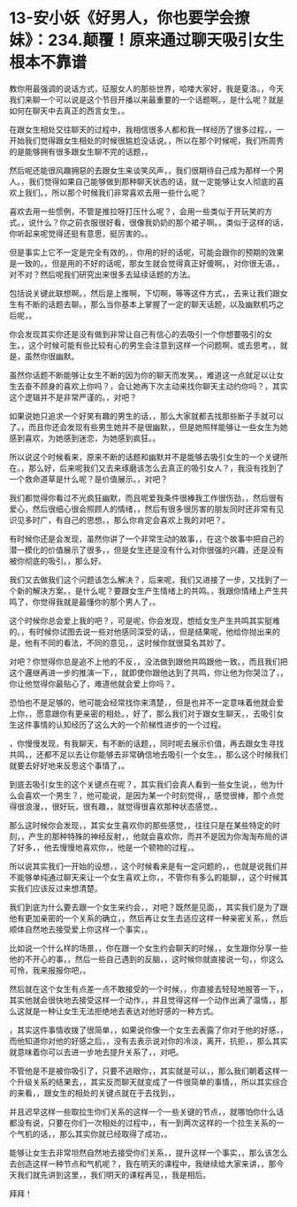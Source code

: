 # 13-安小妖《好男人，你也要学会撩妹》：234.颠覆！原来通过聊天吸引女生根本不靠谱

教你用最强调的说话方式，征服女人的那些世界，哈喽大家好，我是夏洛。，今天我们来聊一个可以说是这个节目开播以来最重要的一个话题啊。，是什么呢？就是如何在聊天中去真正的西言女生。。

在跟女生相处交往聊天的过程中，我相信很多人都和我一样经历了很多过程。，一开始我们觉得跟女生相处的时候很尴尬没话说。，所以在那个时候呢，我们所周秀的是能够拥有很多跟女生聊不完的话题，。

然后呢还能很风趣拥惡的去跟女生来谈笑风声，，我们很期待自己成为那样一个男人。，我们觉得如果自己能够做到那种聊天状态的话，就一定能够让女人彻底的喜欢上我们。，所以那个时候我们非常喜欢去用一些什么呢？

喜欢去用一些惯例，不管是推拉呀打压什么呢？，会用一些类似于开玩笑的方式。，说什么？你之前衣服很好看，很像我奶奶的那个裙子啊。，类似于这样的话，你听起来呢觉得还挺有意思，挺厉害的。。

但是事实上它不一定是完全有效的。，你用的好的话呢，可能会跟你的预期的效果是一致的。，但是用的不好的话呢，那女生就会觉得真正好傻啊。，对你很无语。，对不对？然后呢我们研究出来很多去延续话题的方法。

包括说关键此联想啊。，然后是上推啊，下切啊，等等这件方式，，去来让我们跟女生有不断的话题去聊。，那么当你基本上掌握了一定的聊天话题，以及幽默机巧之后呢，。

你会发现其实你还是没有做到非常让自己有信心的去吸引一个你想要吸引的女生。，这个时候可能有些比较有心的男生会注意到这样一个问题啊，或去思考。，就是，虽然你很幽默。

虽然你话题不断能够让女生不断的因为你的聊天而发笑。，难道这一点就足以让女生去奋不顾身的喜欢上你吗？，会让她再下次主动来找你聊天主动约你吗？，其实这个逻辑并不是非常严谨的。，对吧？

如果说她只追求一个好笑有趣的男生的话，，那么大家就都去找那些断子手就可以了。，而且你还会发现有些男生她并不是很幽默，，但是她照样能够让一些女生为她感到喜欢，为她感到迷恋，为她感到疯狂。。

所以说这个时候看来，原来不断的话题和幽默并不是能够去吸引女生的一个关键所在。，那么好，后来呢我们又去来琢磨该怎么去真正的吸引女人？，我没有找到了一个救命道草是什么呢？是价值展示。，对吧？

我们都觉得你看过不光疯狂幽默，而且呢爱我条件很棒我工作很伤劲，，然后很有爱心，然后很细心很会照顾人的情绪，，然后有很多很厉害的朋友同时还非常有见识见多时广，有自己的思想。，那么你肯定会喜欢上我的对吧？。

有时候你还是会发现，虽然你讲了一个非常生动的故事，，在这个故事中把自己的潜一模化的价值展示了很多，，但是女生还是没有什么对你很强的兴趣，还是没有被你彻底的吸引。，那么好。

我们又去做我们这个问题该怎么解决？，后来呢，我们又进接了一步，又找到了一个新的解决方案。，是什么呢？要跟女生产生情绪上的共鸣。，我跟你情绪上产生共鸣了，你觉得我就是最懂你的那个男人了，。

这个时候你总会爱上我的吧？，可是呢，你会发现，想给女生产生共鸣其实挺难的。，有时候你试图去说一些对他感同深受的话，，但是结果呢，他给你抛出来的是，他有不同的看法，不同的意见。，这时候你就很莫名其妙了。

对吧？你觉得你总是追不上他的不反，，没法做到跟他共鸣跟他一致。，而且我们把这个邏继再进一步的推演一下，，就即使你跟他达到了共鸣，你让他为你哭泣了，，你让他觉得你最贴心了，难道他就会爱上你吗？。

恐怕也不是足够的，他可能会经常找你来清楚，，但是也并不一定意味着他就会爱上你，，愿意跟你有更亲密的相处。，好了，那么我们对于跟女生聊天，，去吸引女生这件事情的认知经历了这么大的一个阶梯性进步的一个过程。

，你慢慢发现，有我聊天，有不断的话题，，同时呢去展示价值，再去跟女生寻找共鸣，，还都不足以去让你能够去非常确信地去吸引一个女生。，那么这个时候我们就要去好好地来反思这个事情了，。

到底去吸引女生的这个关键点在呢？，其实我们会真人看到一些女生说，，他为什么会喜欢一个男生？，他可能说，是因为某一个时刻觉得，，感觉很棒，那个点觉得很浪漫，，很好玩，很有趣，，就觉得很喜欢那种状态感觉。。

那么这时候你会发现，，其实女生喜欢你的那些感觉，，往往只是在某些特定的时刻，，产生的那种特殊的神经反射，，他就会喜欢你，而并不是因为你淘淘布局的讲了好多，，他去慢慢地喜欢你，，他是一个顿物的过程，。

所以说其实我们一开始的设想，，这个时候看来是有一定问题的，，也就是说我们并不能够单纯通过聊天来让一个女生喜欢上你，，不管你有多么的能聊，，这个时候其实我们应该反过来想清楚。

我们到底为什么要去跟一个女生来约会，，对吧？既然是见面，，其实我们是为了跟他有更加亲密的一个关系的确立，，然后再让女生去适应这样一种亲密关系，，然后顺体自然地去接受爱上你这样一个事实，。

比如说一个什么样的场景，，你在跟一个女生约会聊天的时候，，女生跟你分享一些他的不开心的事，，然后一些自己遇到的反脑，，这时候你就直接说一句，，你这么可怜，我来报报你吧，。

然后就在这个女生有点差一点不敢接受的一个时候，，你直接去轻轻地报答一下，，其实他就会很快地去接受这样一个动作，，并且觉得这样一个动作出满了温情，，那么这就是一种让女生无法拒绝地去表达对他好感的一种方式。

，其实这件事情收拨了很简单，，如果说你像一个女生去表露了你对于他的好感，，而他知道你对他的好感之后，，没有去表示说对你的冷淡，离开，抗拒，，那么其实就意味着你可以去进一步地去提升关系了，，对吧。

不管他是不是被你吸引了，只要不逃眼你，，其实就是可以，，那么我们朝着这样一个升级关系的结果去，，其实反而聊天就变成了一件很简单的事情，，所以其实综合的来看，，跟女生的相处的关键点就在于去找到，。

并且迟早这样一些取拉生你们关系的这样一个一些关键的节点，，就哪怕你什么话都没有说，只要在你们一次相处的过程中，，有一到两次这样的一个拉生关系的一个气机的话，，那么其实你就已经取得了成功，。

能够让女生去非常坦然自然地去接受你们关系，，提升这样一个事实，，那么该怎么去创造这样一种节点和气机呢？，我在明天的课程中，我继续给大家来讲，，那今天我们就先讲到这里，，我们明天的课程再见，，我是相后。

拜拜！